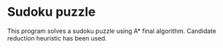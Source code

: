 # Sudoku puzzle
This program solves a sudoku puzzle using A* final algorithm. Candidate reduction heuristic has been used.
